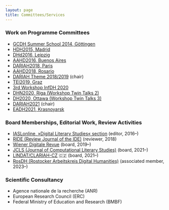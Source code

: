 ```yaml
---
layout: page
title: Committees/Services
---
```


### Work on Programme Committees
* [GCDH Summer School 2014, Göttingen](https://www.gcdh.de/en/teaching/teachingsummer-schools/gcdh-summer-school-2014/)
* [HDH2015, Madrid](https://web.archive.org/web/20200806171308/https://linhd.uned.es/ii-congreso-internacional-de-la-asociacion-de-humanidades-digitales-hispanicas/)
* [DHd2016, Leipzig](https://dhd-blog.org/?p=5429)
* [AAHD2016, Buenos Aires](https://www.aacademica.org/aahd.congreso/tabs/committee)
* [DARIAH2018, Paris](https://dariah2018.sciencesconf.org/)
* [AAHD2018, Rosario](https://www.aacademica.org/congreso.aahd2018/tabs/committee)
* [DARIAH Theme 2018/2019](https://www.dariah.eu/?p=3939) (chair)
* [TEI2019, Graz](https://graz-2019.tei-c.org/contact/index.html)
* [3rd Workshop InfDH 2020](https://fg-infdh.gi.de/infdh-worskshop-2020)
* [DHN2020, Riga (Workshop Twin Talks 2)](https://www.clarin.eu/event/2020/twintalksdhn2020)
* [DH2020, Ottawa (Workshop Twin Talks 3)](https://www.clarin.eu/event/2020/twintalksdh2020)
* [DARIAH2021](https://dariah-2021.sciencesconf.org/) (chair)
* [EADH2021, Krasnoyarsk](https://eadh2020-2021.org/about/program-committee/)

### Board Memberships, Editorial Work, Review Activities
* [IASLonline, »Digital Literary Studies« section](http://www.iaslonline.de/) (editor, 2016–)
* [RIDE (Review Journal of the IDE)](https://ride.i-d-e.de/about/peer-reviewers/) (reviewer, 2018)
* [Wiener Digitale Revue](https://journals.univie.ac.at/index.php/wdr/about) (board, 2019–)
* [JCLS (Journal of Computational Literary Studies)](https://jcls.io/editorialteam/) (board, 2021–)
* [LINDAT/CLARIAH-CZ](https://lindat.cz/ab) 🇨🇿 (board, 2021–)
* [RosDH (Rostocker Arbeitskreis Digital Humanities)](https://www.germanistik.uni-rostock.de/forschung/digital-humanities/rosdh/) (associated member, 2023–)

### Scientific Consultancy
* Agence nationale de la recherche (ANR)
* European Research Council (ERC)
* Federal Ministry of Education and Research (BMBF)
